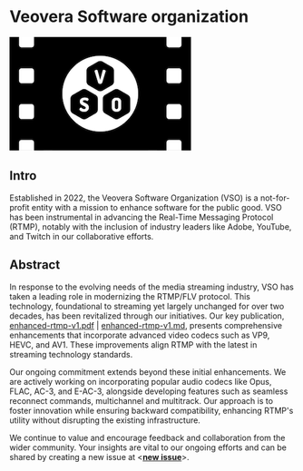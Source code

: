 # Veovera Software organization

![veover logo](./vso_logo.png)

## Intro

Established in 2022, the Veovera Software Organization (VSO) is a not-for-profit entity with a mission to enhance software for the public good. VSO has been instrumental in advancing the Real-Time Messaging Protocol (RTMP), notably with the inclusion of industry leaders like Adobe, YouTube, and Twitch in our collaborative efforts.

## Abstract

In response to the evolving needs of the media streaming industry, VSO has taken a leading role in modernizing the RTMP/FLV protocol. This technology, foundational to streaming yet largely unchanged for over two decades, has been revitalized through our initiatives. Our key publication, [enhanced-rtmp-v1.pdf](./docs/enhanced/enhanced-rtmp-v1.pdf) | [enhanced-rtmp-v1.md](./docs/enhanced/enhanced-rtmp-v1.md), presents comprehensive enhancements that incorporate advanced video codecs such as VP9, HEVC, and AV1. These improvements align RTMP with the latest in streaming technology standards.

Our ongoing commitment extends beyond these initial enhancements. We are actively working on incorporating popular audio codecs like Opus, FLAC, AC-3, and E-AC-3, alongside developing features such as seamless reconnect commands, multichannel and multitrack. Our approach is to foster innovation while ensuring backward compatibility, enhancing RTMP's utility without disrupting the existing infrastructure.

We continue to value and encourage feedback and collaboration from the wider community. Your insights are vital to our ongoing efforts and can be shared by creating a new issue at <**[new issue](https://github.com/veovera/enhanced-rtmp/issues)**>.
